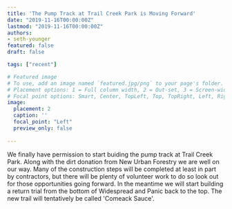 ```yaml
---
title: 'The Pump Track at Trail Creek Park is Moving Forward'
date: "2019-11-16T00:00:00Z"
lastmod: "2019-11-16T00:00:00Z"
authors:
- seth-younger
featured: false
draft: false

tags: ["recent"]

# Featured image
# To use, add an image named `featured.jpg/png` to your page's folder.
# Placement options: 1 = Full column width, 2 = Out-set, 3 = Screen-width
# Focal point options: Smart, Center, TopLeft, Top, TopRight, Left, Right, BottomLeft, Bottom, BottomRight
image:
  placement: 2
  caption: ''
  focal_point: "Left"
  preview_only: false
  
---
```


We finally have permission to start buiding the pump track at Trail Creek Park. Along with the dirt donation from New Urban Forestry we are well on our way. Many of the construction steps will be completed at least in part by contractors, but there will be plenty of volunteer work to do so look out for those opportunities going forward. In the meantime we will start building a return trial from the bottom of Widespread and Panic back to the top. The new trail will tentatively be called 'Comeack Sauce'.
